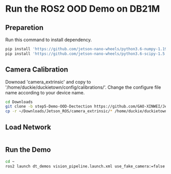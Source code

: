 # Run the ROS2 OOD Demo on DB21M

## Preparetion
Run this command to install dependency.
```bash
pip install 'https://github.com/jetson-nano-wheels/python3.6-numpy-1.19.4/releases/download/v0.0.1/numpy-1.19.4-cp36-cp36m-linux_aarch64.whl'
pip install 'https://github.com/jetson-nano-wheels/python3.6-scipy-1.5.4/releases/download/v0.0.1/scipy-1.5.4-cp36-cp36m-linux_aarch64.whl'
```

## Camera Calibration 
Downoad 'camera_extrinsic' and copy to '/home/duckie/duckietown/config/calibrations/'. Change the configure file name according to your device name.
```bash
cd Downloads
git clone -b step5-Demo-OOD-Dectection https://github.com/GAO-XINWEI/Jetson_ROS.git
cp -r ~/Downloads/Jetson_ROS/camera_extrinsic/* /home/duckie/duckietown/config/calibrations/camera_extrinsic/
```

## Load Network
```bash

```

## Run the Demo
```bash
cd ~
ros2 launch dt_demos vision_pipeline.launch.xml use_fake_camera:=false ood_detector:=true
```

